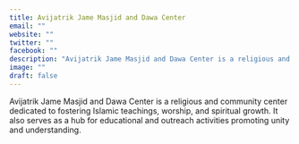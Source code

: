 ```yaml
---
title: Avijatrik Jame Masjid and Dawa Center
email: ""
website: ""
twitter: ""
facebook: ""
description: "Avijatrik Jame Masjid and Dawa Center is a religious and community center dedicated to fostering Islamic teachings, worship, and spiritual growth. It also serves as a hub for educational and outreach activities promoting unity and understanding."
image: ""
draft: false
---
```

Avijatrik Jame Masjid and Dawa Center is a religious and community center dedicated to fostering Islamic teachings, worship, and spiritual growth. It also serves as a hub for educational and outreach activities promoting unity and understanding.

